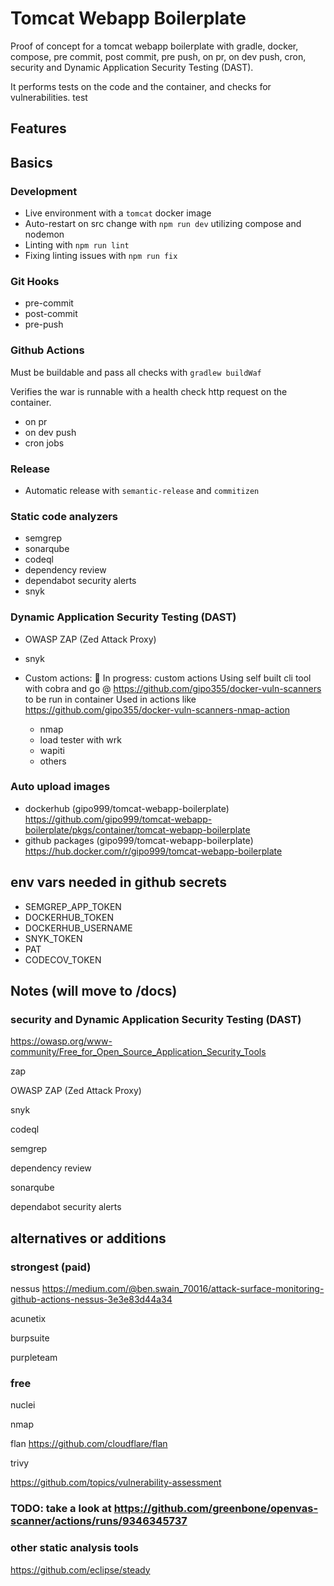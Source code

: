 # Tomcat Webapp Boilerplate

Proof of concept for a tomcat webapp boilerplate with gradle, docker, compose, pre commit, post commit, pre push, on pr, on dev push, cron, security and Dynamic Application Security Testing (DAST).

It performs tests on the code and the container, and checks for vulnerabilities.
test

## Features

## Basics

### Development

- Live environment with a `tomcat` docker image
- Auto-restart on src change with `npm run dev` utilizing compose and nodemon
- Linting with `npm run lint`
- Fixing linting issues with `npm run fix`

### Git Hooks

- pre-commit
- post-commit
- pre-push

### Github Actions

Must be buildable and pass all checks with `gradlew buildWaf`

Verifies the war is runnable with a health check http request on the container.

- on pr
- on dev push
- cron jobs

### Release

- Automatic release with `semantic-release` and `commitizen`

### Static code analyzers

- semgrep
- sonarqube
- codeql
- dependency review
- dependabot security alerts
- snyk

### Dynamic Application Security Testing (DAST)

- OWASP ZAP (Zed Attack Proxy)
- snyk
- Custom actions:
  👷 In progress: custom actions
  Using self built cli tool with cobra and go @ <https://github.com/gipo355/docker-vuln-scanners> to be run in container
  Used in actions like <https://github.com/gipo355/docker-vuln-scanners-nmap-action>

  - nmap
  - load tester with wrk
  - wapiti
  - others

### Auto upload images

- dockerhub (gipo999/tomcat-webapp-boilerplate)
  <https://github.com/gipo999/tomcat-webapp-boilerplate/pkgs/container/tomcat-webapp-boilerplate>
- github packages (gipo999/tomcat-webapp-boilerplate)
  <https://hub.docker.com/r/gipo999/tomcat-webapp-boilerplate>

## env vars needed in github secrets

- SEMGREP_APP_TOKEN
- DOCKERHUB_TOKEN
- DOCKERHUB_USERNAME
- SNYK_TOKEN
- PAT
- CODECOV_TOKEN

## Notes (will move to /docs)

### security and Dynamic Application Security Testing (DAST)

<https://owasp.org/www-community/Free_for_Open_Source_Application_Security_Tools>

zap

OWASP ZAP (Zed Attack Proxy)

snyk

codeql

semgrep

dependency review

sonarqube

dependabot security alerts

## alternatives or additions

### strongest (paid)

nessus
<https://medium.com/@ben.swain_70016/attack-surface-monitoring-github-actions-nessus-3e3e83d44a34>

acunetix

burpsuite

purpleteam

### free

nuclei

nmap

flan <https://github.com/cloudflare/flan>

trivy

<https://github.com/topics/vulnerability-assessment>

### TODO: take a look at <https://github.com/greenbone/openvas-scanner/actions/runs/9346345737>

### other static analysis tools

<https://github.com/eclipse/steady>
